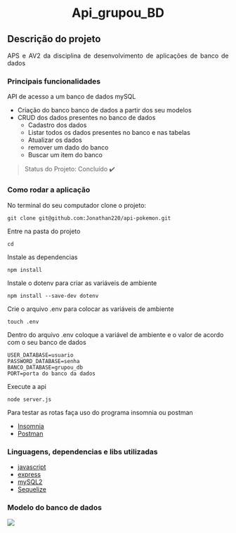 <h1 align="center"> Api_grupou_BD  </h1>

## Descrição do projeto

<p align=justify>APS e AV2 da disciplina de desenvolvimento de aplicações de banco de dados</p>

### Principais funcionalidades

API de acesso a um banco de dados mySQL

- Criação do banco banco de dados a partir dos seu modelos
- CRUD dos dados presentes no banco de dados
  - Cadastro dos dados
  - Listar todos os dados presentes no banco e nas tabelas
  - Atualizar os dados
  - remover um dado do banco
  - Buscar um item do banco

> Status do Projeto: Concluído :heavy_check_mark:

### Como rodar a aplicação

No terminal do seu computador clone o projeto:

```
git clone git@github.com:Jonathan220/api-pokemon.git
```

Entre na pasta do projeto

```
cd
```

Instale as dependencias

```
npm install
```

Instale o dotenv para criar as variáveis de ambiente

```
npm install --save-dev dotenv
```

Crie o arquivo .env para colocar as variáveis de ambiente

```
touch .env
```

Dentro do arquivo .env coloque a variável de ambiente e o valor de acordo com o seu banco de dados

```
USER_DATABASE=usuario
PASSWORD_DATABASE=senha
BANCO_DATABASE=grupou_db
PORT=porta do banco da dados
```

Execute a api

```
node server.js
```

Para testar as rotas faça uso do programa insomnia ou postman

- [Insomnia](https://insomnia.rest)
- [Postman](https://www.postman.com)

### Linguagens, dependencias e libs utilizadas

- [javascript](https://developer.mozilla.org/en-US/docs/Web/javascript)
- [express](http://expressjs.com/pt-br/)
- [mySQL2](https://www.npmjs.com/package/mysql2)
- [Sequelize](https://www.npmjs.com/package/sequelize)

### Modelo do banco de dados

<img src='ERDDiagram1'>
